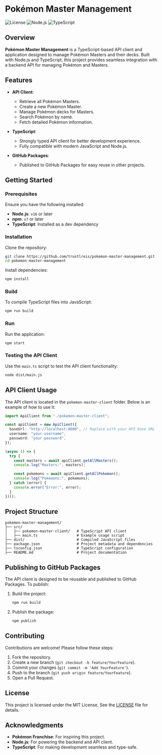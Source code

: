 # Pokémon Master Management

![License](https://img.shields.io/github/license/trustlreis/pokemon-master-management)
![Node.js](https://img.shields.io/badge/Node.js-%3E%3D16-brightgreen)
![TypeScript](https://img.shields.io/badge/TypeScript-5.0-blue)

## Overview

**Pokémon Master Management** is a TypeScript-based API client and application designed to manage Pokémon Masters and their decks. Built with Node.js and TypeScript, this project provides seamless integration with a backend API for managing Pokémon and Masters.

## Features

- **API Client**:
  - Retrieve all Pokémon Masters.
  - Create a new Pokémon Master.
  - Manage Pokémon decks for Masters.
  - Search Pokémon by name.
  - Fetch detailed Pokémon information.

- **TypeScript**:
  - Strongly typed API client for better development experience.
  - Fully compatible with modern JavaScript and Node.js.

- **GitHub Packages**:
  - Published to GitHub Packages for easy reuse in other projects.

## Getting Started

### Prerequisites

Ensure you have the following installed:
- **Node.js**: `v16` or later
- **npm**: `v7` or later
- **TypeScript**: Installed as a dev dependency

### Installation

Clone the repository:
```bash
git clone https://github.com/trustlreis/pokemon-master-management.git
cd pokemon-master-management
```

Install dependencies:
```bash
npm install
```

### Build

To compile TypeScript files into JavaScript:
```bash
npm run build
```

### Run

Run the application:
```bash
npm start
```

### Testing the API Client

Use the `main.ts` script to test the API client functionality:
```bash
node dist/main.js
```

## API Client Usage

The API client is located in the `pokemon-master-client` folder. Below is an example of how to use it:

```typescript
import ApiClient from "./pokemon-master-client";

const apiClient = new ApiClient({
  baseUrl: "http://localhost:8080", // Replace with your API base URL
  username: "your-username",
  password: "your-password",
});

(async () => {
  try {
    const masters = await apiClient.getAllMasters();
    console.log("Masters:", masters);

    const pokemons = await apiClient.getAllPokemon();
    console.log("Pokemons:", pokemons);
  } catch (error) {
    console.error("Error:", error);
  }
})();
```

## Project Structure

```
pokemon-master-management/
├── src/
│   ├── pokemon-master-client/   # TypeScript API client
│   ├── main.ts                  # Example usage script
├── dist/                        # Compiled JavaScript files
├── package.json                 # Project metadata and dependencies
├── tsconfig.json                # TypeScript configuration
├── README.md                    # Project documentation
```

## Publishing to GitHub Packages

The API client is designed to be reusable and published to GitHub Packages. To publish:

1. Build the project:
   ```bash
   npm run build
   ```

2. Publish the package:
   ```bash
   npm publish
   ```

## Contributing

Contributions are welcome! Please follow these steps:

1. Fork the repository.
2. Create a new branch (`git checkout -b feature/YourFeature`).
3. Commit your changes (`git commit -m 'Add YourFeature'`).
4. Push to the branch (`git push origin feature/YourFeature`).
5. Open a Pull Request.

## License

This project is licensed under the MIT License. See the [LICENSE](../LICENSE.md) file for details.

## Acknowledgments

- **Pokémon Franchise**: For inspiring this project.
- **Node.js**: For powering the backend and API client.
- **TypeScript**: For making development seamless and type-safe.
